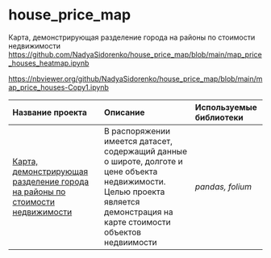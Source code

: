 # house_price_map
 Карта, демонстрирующая разделение города на районы по стоимости недвижимости
https://github.com/NadyaSidorenko/house_price_map/blob/main/map_price_houses_heatmap.ipynb

https://nbviewer.org/github/NadyaSidorenko/house_price_map/blob/main/map_price_houses-Copy1.ipynb
 
| Название проекта | Описание | Используемые библиотеки | 
| :---------------------- | :---------------------- | :---------------------- |
| [Карта, демонстрирующая разделение города на районы по стоимости недвижимости](https://github.com/NadyaSidorenko/house_price_map.git) | В распоряжении имеется датасет, содержащий данные о широте, долготе и цене объекта недвижимости. Целью проекта является демонстрация на карте стоимости объектов недвиимости | *pandas, folium* |

